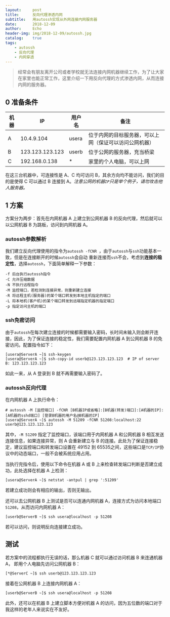 ```yaml
---
layout:     post
title:      反向代理渗透内网
subtitle:   用autossh实现从外网连接内网服务器
date:       2018-12-09
author:     Echo
header-img: img/2018-12-09/autossh.jpg
catalog:    true
tags:
    - autossh
    - 反向代理
    - 内网穿透
---
```




> 经常会有朋友离开公司或者学校就无法连接内网机器继续工作，为了让大家在家里也能正常工作，这里介绍一下用反向代理的方式渗透内网，从而连接内网的服务器。



## 0 准备条件

| 机器 | IP              | 用户名 | 备注                                                   |
| ---- | --------------- | ------ | ------------------------------------------------------ |
| A    | 10.4.9.104      | usera  | 位于内网的目标服务器，可以上网（保证可以访问公网机器） |
| B    | 123.123.123.123 | userb  | 位于公网的服务器，充当桥梁                             |
| C    | 192.168.0.138   | *      | 家里的个人电脑，可以上网                               |

在这三台机器中，可连接性是 A、C 均可访问 B，其余方向均不能访问，我们的目的是使得 C 可以通过 B 连接到 A。*注意公网的机器`IP`只是举个例子，请勿攻击他人服务器。*

## 1 方案

方案分为两步：首先在内网机器 A 上建立到公网机器 B 的反向代理​​，然后就可以以公网机器 B 为跳板，访问到内网机器 A。

### autossh参数解析

我们建立反向代理使用的指令为`autossh -fCNR `，由于`autossh`与`ssh`功能基本一致，但是在连接断开的时候`autossh`会自动 重新连接而`ssh`不会，考虑到**连接的稳定性**，选择`autossh`，下面简单解释一下参数：

```
-f 后台执行autossh指令
-C 允许压缩数据
-N 不执行远程指令
-M 监控端口，若检测到连接异常，则重新建立连接
-R 将远程主机(服务器)的某个端口转发到本地主机指定的端口
-L 将本地机(客户机)的某个端口转发到远端指定机器的指定端口
-p 指定访问主机的端口
```

### ssh免密访问

由于`autossh`在每次建立连接的时候都需要输入密码，长时间未输入则会断开连接，因此，为了保证连接的稳定性，我们需要配置内网机器 A 到公网机器 B 的免密访问。配置指令如下：

```shell
[usera@ServerA ~]$ ssh-keygen
[usera@ServerA ~]$ ssh-copy-id userb@123.123.123.123  # IP of server B: 123.123.123.123
```

如此一来，从 A 登录到 B 就不再需要输入密码了。

### autossh反向代理

在内网机器 A 上执行命令：

```shell
# autossh -M [监控端口] -fCNR [B机器IP或省略]:[B机器(转发)端口]:[A机器的IP]:[A机器的sshd端口] [登录B机器的用户名@B机器的IP]
[usera@ServerA ~]$ autossh -M 51209 -fCNR 51208:localhost:22 userb@123.123.123.123
```

其中，`-M 51209` 指定了监控端口，该端口用于内网机器 A 和公网机器 B 相互发送连接信息，如果连接异常，则 A 会重新建立与 B 的连接。此处为了保证连接稳定，建议监控端口和转发端口设置在 49152 到  65535之间，这些端口是`TCP/IP`协议中的动态端口，一般不会被系统应用占用。

当执行完指令后，使用以下命令在机器 A 或 B 上来检查转发端口判断是否建立成功，此处选择在机器 A 上检测：

```shell
[usera@ServerA ~]$ netstat -antpul | grep ':51209'
```

若建立成功则会有相应的输出，否则无输出。

还可以去公网机器 B 上测试是否可以连通内网机器 A，连接方式为访问本地端口 `51208`，从而访问内网机器 A：

```shell
[userb@ServerB ~]$ ssh usera@localhost -p 51208
```

若可以访问，则说明反向连接建立成功。

## 测试

若方案中的流程都执行无误的话，那么机器 C 就可以通过访问机器 B 来连通机器 A， 即用个人电脑先访问公网机器 B：

```shell
[*@ServerC ~]$ ssh userb@123.123.123.123
```

接着在公网机器 B 上连接内网机器 A：

```shell
[userb@ServerB ~]$ ssh usera@localhost -p 51208
```

此外，还可以在机器 B 上建立脚本方便对机器 A 的访问，因为五位数的端口对于我这样的老年人来说实在不友好。